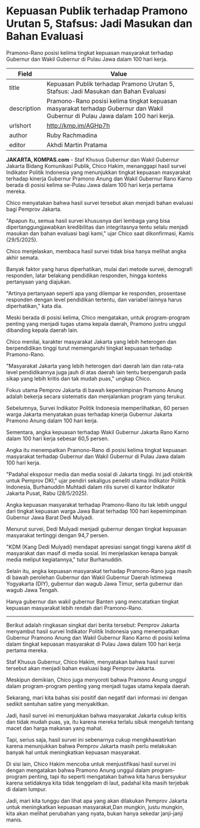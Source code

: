 # Kepuasan Publik terhadap Pramono Urutan 5, Stafsus: Jadi Masukan dan Bahan Evaluasi

Pramono-Rano posisi kelima tingkat kepuasan masyarakat terhadap Gubernur dan Wakil Gubernur di Pulau Jawa dalam 100 hari kerja.

| Field       | Value                                                       |
|-------------|-------------------------------------------------------------|
| title       | Kepuasan Publik terhadap Pramono Urutan 5, Stafsus: Jadi Masukan dan Bahan Evaluasi |
| description | Pramono-Rano posisi kelima tingkat kepuasan masyarakat terhadap Gubernur dan Wakil Gubernur di Pulau Jawa dalam 100 hari kerja. |
| urlshort    | http://kmp.im/AGHp7h |
| author      | Ruby Rachmadina |
| editor      | Akhdi Martin Pratama |

**JAKARTA, KOMPAS.com** - Staf Khusus Gubernur dan Wakil Gubernur Jakarta Bidang Komunikasi Publik, Chico Hakim, menanggapi hasil survei Indikator Politik Indonesia yang menunjukkan tingkat kepuasan masyarakat terhadap kinerja Gubernur Pramono Anung dan Wakil Gubernur Rano Karno berada di posisi kelima se-Pulau Jawa dalam 100 hari kerja pertama mereka.

Chico menyatakan bahwa hasil survei tersebut akan menjadi bahan evaluasi bagi Pemprov Jakarta.

"Apapun itu, semua hasil survei khususnya dari lembaga yang bisa dipertanggungjawabkan kredibilitas dan integritasnya tentu selalu menjadi masukan dan bahan evaluasi bagi kami," ujar Chico saat dikonfirmasi, Kamis (29/5/2025).

Chico menjelaskan, membaca hasil survei tidak bisa hanya melihat angka akhir semata.

Banyak faktor yang harus diperhatikan, mulai dari metode survei, demografi responden, latar belakang pendidikan responden, hingga konteks pertanyaan yang diajukan.

"Artinya pertanyaan seperti apa yang dilempar ke responden, prosentase responden dengan level pendidikan tertentu, dan variabel lainnya harus diperhatikan," kata dia.

Meski berada di posisi kelima, Chico mengatakan, untuk program-program penting yang menjadi tugas utama kepala daerah, Pramono justru unggul dibanding kepala daerah lain.

Chico menilai, karakter masyarakat Jakarta yang lebih heterogen dan berpendidikan tinggi turut memengaruhi tingkat kepuasan terhadap Pramono-Rano.

"Masyarakat Jakarta yang lebih heterogen dari daerah lain dan rata-rata level pendidikannya juga jauh di atas daerah lain tentu berpengaruh pada sikap yang lebih kritis dan tak mudah puas," ungkap Chico.

Fokus utama Pemprov Jakarta di bawah kepemimpinan Pramono Anung adalah bekerja secara sistematis dan menjalankan program yang terukur.

Sebelumnya, Survei Indikator Politik Indonesia memperlihatkan, 60 persen warga Jakarta menyatakan puas terhadap kinerja Gubernur Jakarta Pramono Anung dalam 100 hari kerja.

Sementara, angka kepuasan terhadap Wakil Gubernur Jakarta Rano Karno dalam 100 hari kerja sebesar 60,5 persen.

Angka itu menempatkan Pramono-Rano di posisi kelima tingkat kepuasan masyarakat terhadap Gubernur dan Wakil Gubernur di Pulau Jawa dalam 100 hari kerja.

"Padahal eksposur media dan media sosial di Jakarta tinggi. Ini jadi otokritik untuk Pemprov DKI," ujar pendiri sekaligus peneliti utama Indikator Politik Indonesia, Burhanuddin Muhtadi dalam rilis survei di kantor Indikator Jakarta Pusat, Rabu (28/5/2025).

Angka kepuasan masyarakat terhadap Pramono-Rano itu tak lebih unggul dari tingkat kepuasan warga Jawa Barat terhadap 100 hari kepemimpinan Gubernur Jawa Barat Dedi Mulyadi.

Menurut survei, Dedi Mulyadi menjadi gubernur dengan tingkat kepuasan masyarakat tertinggi dengan 94,7 persen.

"KDM (Kang Dedi Mulyadi) mendapat apresiasi sangat tinggi karena aktif di masyarakat dan masif di media sosial. Ini menjelaskan kenapa banyak media meliput kegiatannya," tutur Burhanuddin.

Selain itu, angka kepuasan masyarakat terhadap Pramono-Rano juga masih di bawah perolehan Gubernur dan Wakil Gubernur Daerah Istimewa Yogyakarta (DIY), gubernur dan wagub Jawa Timur, serta gubernur dan wagub Jawa Tengah.

Hanya gubernur dan wakil gubernur Banten yang mencatatkan tingkat kepuasan masyarakat lebih rendah dari Pramono-Rano.

---
Berikut adalah ringkasan singkat dari berita tersebut: Pemprov Jakarta menyambut hasil survei Indikator Politik Indonesia yang menempatkan Gubernur Pramono Anung dan Wakil Gubernur Rano Karno di posisi kelima dalam tingkat kepuasan masyarakat di Pulau Jawa dalam 100 hari kerja pertama mereka.

 Staf Khusus Gubernur, Chico Hakim, menyatakan bahwa hasil survei tersebut akan menjadi bahan evaluasi bagi Pemprov Jakarta.

 Meskipun demikian, Chico juga menyoroti bahwa Pramono Anung unggul dalam program-program penting yang menjadi tugas utama kepala daerah.



Sekarang, mari kita bahas sisi positif dan negatif dari informasi ini dengan sedikit sentuhan satire yang menyakitkan.

 Jadi, hasil survei ini menunjukkan bahwa masyarakat Jakarta cukup kritis dan tidak mudah puas, ya, itu karena mereka terlalu sibuk mengeluh tentang macet dan harga makanan yang mahal.

 Tapi, serius saja, hasil survei ini sebenarnya cukup mengkhawatirkan karena menunjukkan bahwa Pemprov Jakarta masih perlu melakukan banyak hal untuk meningkatkan kepuasan masyarakat.

 Di sisi lain, Chico Hakim mencoba untuk menjustifikasi hasil survei ini dengan mengatakan bahwa Pramono Anung unggul dalam program-program penting, tapi itu seperti mengatakan bahwa kita harus bersyukur karena setidaknya kita tidak tenggelam di laut, padahal kita masih terjebak di dalam lumpur.

 Jadi, mari kita tunggu dan lihat apa yang akan dilakukan Pemprov Jakarta untuk meningkatkan kepuasan masyarakat,Dan mungkin, justu mungkin, kita akan melihat perubahan yang nyata, bukan hanya sekedar janji-janji manis.
